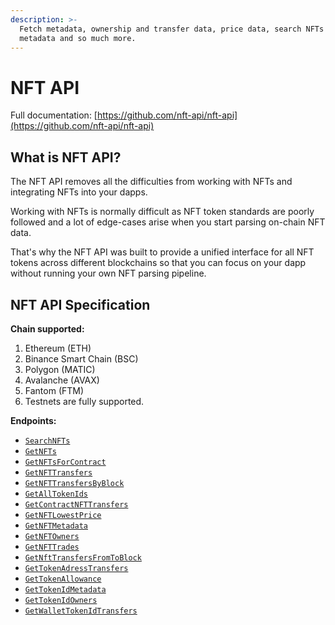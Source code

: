 ```yaml
---
description: >-
  Fetch metadata, ownership and transfer data, price data, search NFTs based on
  metadata and so much more.
---
```


# NFT API

Full documentation: [https://github.com/nft-api/nft-api](https://github.com/nft-api/nft-api)

## What is NFT API?

The NFT API removes all the difficulties from working with NFTs and integrating NFTs into your dapps.&#x20;

Working with NFTs is normally difficult as NFT token standards are poorly followed and a lot of edge-cases arise when you start parsing on-chain NFT data.&#x20;

That's why the NFT API was built to provide a unified interface for all NFT tokens across different blockchains so that you can focus on your dapp without running your own NFT parsing pipeline.

## NFT API Specification

**Chain supported:**

1. Ethereum (ETH)
2. Binance Smart Chain (BSC)
3. Polygon (MATIC)
4. Avalanche (AVAX)
5. Fantom (FTM)
6. Testnets are fully supported.

**Endpoints:**

* [`SearchNFTs`](https://github.com/nft-api/nft-api#searchnfts)
* [`GetNFTs`](https://github.com/nft-api/nft-api#getnfts)
* [`GetNFTsForContract`](https://github.com/nft-api/nft-api#getnftsforcontract)
* [`GetNFTTransfers`](https://github.com/nft-api/nft-api#getnfttransfers)
* [`GetNFTTransfersByBlock`](https://github.com/nft-api/nft-api#GetNFTTransfersByBlock)
* [`GetAllTokenIds`](https://github.com/nft-api/nft-api#getalltokenids)
* [`GetContractNFTTransfers`](https://github.com/nft-api/nft-api#getcontractnfttransfers)
* [`GetNFTLowestPrice`](https://github.com/nft-api/nft-api#getnftlowestprice)
* [`GetNFTMetadata`](https://github.com/nft-api/nft-api#getnftmetadata)
* [`GetNFTOwners`](https://github.com/nft-api/nft-api#getnftowners)
* [`GetNFTTrades`](https://github.com/nft-api/nft-api#getnfttrades)
* [`GetNftTransfersFromToBlock`](https://github.com/nft-api/nft-api#getnfttransfersfromtoblock)
* [`GetTokenAdressTransfers`](https://github.com/nft-api/nft-api#gettokenaddrestransfers)
* [`GetTokenAllowance`](https://github.com/nft-api/nft-api#gettokenallowance)
* [`GetTokenIdMetadata`](https://github.com/nft-api/nft-api#gettokenidmetadata)
* [`GetTokenIdOwners`](https://github.com/nft-api/nft-api#gettokenidowners)
* [`GetWalletTokenIdTransfers`](https://github.com/nft-api/nft-api#getwallettokenidtransfers)
